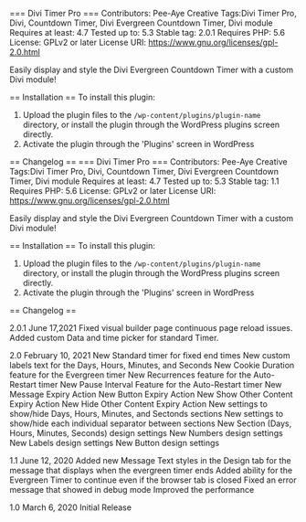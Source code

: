 === Divi Timer Pro ===
Contributors: Pee-Aye Creative
Tags:Divi Timer Pro, Divi, Countdown Timer, Divi Evergreen Countdown Timer, Divi module
Requires at least: 4.7
Tested up to: 5.3
Stable tag: 2.0.1
Requires PHP: 5.6
License: GPLv2 or later
License URI: https://www.gnu.org/licenses/gpl-2.0.html

Easily display and style the Divi Evergreen Countdown Timer with a custom Divi module!

== Installation ==
To install this plugin:

1. Upload the plugin files to the `/wp-content/plugins/plugin-name` directory, or install the plugin through the WordPress plugins screen directly.
1. Activate the plugin through the \'Plugins\' screen in WordPress

== Changelog ==
=== Divi Timer Pro ===
Contributors: Pee-Aye Creative
Tags:Divi Timer Pro, Divi, Countdown Timer, Divi Evergreen Countdown Timer, Divi module
Requires at least: 4.7
Tested up to: 5.3
Stable tag: 1.1
Requires PHP: 5.6
License: GPLv2 or later
License URI: https://www.gnu.org/licenses/gpl-2.0.html

Easily display and style the Divi Evergreen Countdown Timer with a custom Divi module!

== Installation ==
To install this plugin:

1. Upload the plugin files to the `/wp-content/plugins/plugin-name` directory, or install the plugin through the WordPress plugins screen directly.
1. Activate the plugin through the \'Plugins\' screen in WordPress

== Changelog ==

2.0.1 June 17,2021
Fixed visual builder page continuous page reload issues.
Added custom Data and time picker for standard Timer.

2.0 February 10, 2021
New Standard timer for fixed end times
New custom labels text for the Days, Hours, Minutes, and Seconds
New Cookie Duration feature for the Evergreen timer
New Recurrences feature for the Auto-Restart timer
New Pause Interval Feature for the Auto-Restart timer
New Message Expiry Action
New Button Expiry Action
New Show Other Content Expiry Action
New Hide Other Content Expiry Action
New settings to show/hide Days, Hours, Minutes, and Sectonds sections
New settings to show/hide each individual separator between sections
New Section (Days, Hours, Minutes, Seconds) design settings
New Numbers design settings
New Labels design settings
New Button design settings

1.1 June 12, 2020
Added new Message Text styles in the Design tab for the message that displays when the evergreen timer ends
Added ability for the Evergreen Timer to continue even if the browser tab is closed
Fixed an error message that showed in debug mode
Improved the performance

1.0 March 6, 2020
Initial Release

